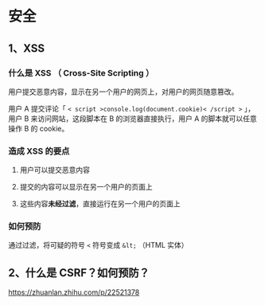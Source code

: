 # 安全

## 1、XSS

### 什么是 XSS （ Cross-Site Scripting ）

用户提交恶意内容，显示在另一个用户的网页上，对用户的网页随意篡改。

用户 A 提交评论「 `< script >console.log(document.cookie)< /script >` 」，用户 B 来访问网站，这段脚本在 B 的浏览器直接执行，用户 A 的脚本就可以任意操作 B 的 cookie。

### 造成 XSS 的要点

1. 用户可以提交恶意内容

2. 提交的内容可以显示在另一个用户的页面上

3. 这些内容**未经过滤**，直接运行在另一个用户的页面上

### 如何预防

通过过滤，将可疑的符号 `<` 符号变成 `&lt;` （HTML 实体）

## 2、什么是 CSRF？如何预防？

https://zhuanlan.zhihu.com/p/22521378
